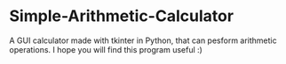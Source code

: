 # Simple-Arithmetic-Calculator
A GUI calculator made with tkinter in Python, that can pesform arithmetic operations. 
I hope you will find this program useful :)

